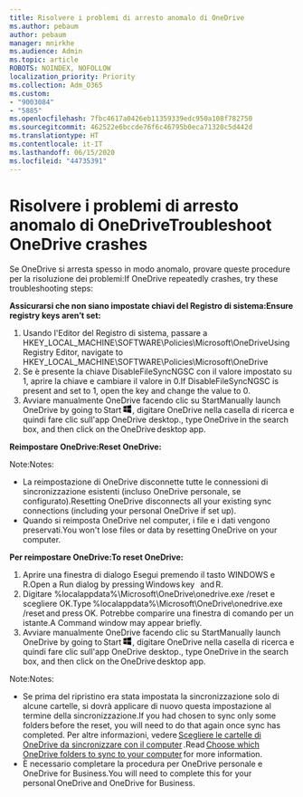 ```yaml
---
title: Risolvere i problemi di arresto anomalo di OneDrive
ms.author: pebaum
author: pebaum
manager: mnirkhe
ms.audience: Admin
ms.topic: article
ROBOTS: NOINDEX, NOFOLLOW
localization_priority: Priority
ms.collection: Adm_O365
ms.custom:
- "9003084"
- "5885"
ms.openlocfilehash: 7fbc4617a0426eb11359339edc950a108f782750
ms.sourcegitcommit: 462522e6bccde76f6c46795b0eca71320c5d442d
ms.translationtype: HT
ms.contentlocale: it-IT
ms.lasthandoff: 06/15/2020
ms.locfileid: "44735391"
---
```

# <a name="troubleshoot-onedrive-crashes"></a><span data-ttu-id="b314d-102">Risolvere i problemi di arresto anomalo di OneDrive</span><span class="sxs-lookup"><span data-stu-id="b314d-102">Troubleshoot OneDrive crashes</span></span>

<span data-ttu-id="b314d-103">Se OneDrive si arresta spesso in modo anomalo, provare queste procedure per la risoluzione dei problemi:</span><span class="sxs-lookup"><span data-stu-id="b314d-103">If OneDrive repeatedly crashes, try these troubleshooting steps:</span></span>

<span data-ttu-id="b314d-104">**Assicurarsi che non siano impostate chiavi del Registro di sistema:**</span><span class="sxs-lookup"><span data-stu-id="b314d-104">**Ensure registry keys aren’t set:**</span></span>

1. <span data-ttu-id="b314d-105">Usando l'Editor del Registro di sistema, passare a HKEY_LOCAL_MACHINE\SOFTWARE\Policies\Microsoft\OneDrive</span><span class="sxs-lookup"><span data-stu-id="b314d-105">Using Registry Editor, navigate to HKEY_LOCAL_MACHINE\SOFTWARE\Policies\Microsoft\OneDrive</span></span>
2. <span data-ttu-id="b314d-106">Se è presente la chiave DisableFileSyncNGSC con il valore impostato su 1, aprire la chiave e cambiare il valore in 0.</span><span class="sxs-lookup"><span data-stu-id="b314d-106">If DisableFileSyncNGSC is present and set to 1, open the key and change the value to 0.</span></span>
3. <span data-ttu-id="b314d-107">Avviare manualmente OneDrive facendo clic su Start</span><span class="sxs-lookup"><span data-stu-id="b314d-107">Manually launch OneDrive by going to Start</span></span> ![Premere il tasto WINDOWS](data:image/png;base64,iVBORw0KGgoAAAANSUhEUgAAABEAAAAOCAYAAADJ7fe0AAAAAXNSR0IArs4c6QAAAARnQU1BAACxjwv8YQUAAAAJcEhZcwAADsQAAA7EAZUrDhsAAADxSURBVDhPY/wPBAx4wR+Gd6/fM7x9/ZTh9ZuXDGdPnWE4tH0rw/UHDxlaVp9kCDCSYWABKfv35wfD+/cfGV4+fcLw5uVjhlOXzzFsX/qWYebmZAZPWWOGO2DD8ACQS9Y3e4Bcg4Y9/t94fPa/CoY4Aq8/+xik/T8TkEMxGDyGgANWwSqeobvbGSyAADIM3BwCDKXd3QyfoCLoQEGAA0xTxSWjsYMJwLHjkruU4UXSJ4YnT54x3Dh/luHmjfMMmw9wMjCDlRAGBDPgjy8fGT5//8rw9P4Thge3zzNcvXmDYevmfQzXb1xlmH/0ATADyjAAAKdWkD3ZSwNeAAAAAElFTkSuQmCC)<span data-ttu-id="b314d-109">, digitare OneDrive nella casella di ricerca e quindi fare clic sull'app OneDrive desktop.</span><span class="sxs-lookup"><span data-stu-id="b314d-109">, type OneDrive in the search box, and then click on the OneDrive desktop app.</span></span>

<span data-ttu-id="b314d-110">**Reimpostare OneDrive:**</span><span class="sxs-lookup"><span data-stu-id="b314d-110">**Reset OneDrive:**</span></span>

<span data-ttu-id="b314d-111">Note:</span><span class="sxs-lookup"><span data-stu-id="b314d-111">Notes:</span></span>

- <span data-ttu-id="b314d-112">La reimpostazione di OneDrive disconnette tutte le connessioni di sincronizzazione esistenti (incluso OneDrive personale, se configurato).</span><span class="sxs-lookup"><span data-stu-id="b314d-112">Resetting OneDrive disconnects all your existing sync connections (including your personal OneDrive if set up).</span></span>
- <span data-ttu-id="b314d-113">Quando si reimposta OneDrive nel computer, i file e i dati vengono preservati.</span><span class="sxs-lookup"><span data-stu-id="b314d-113">You won't lose files or data by resetting OneDrive on your computer.</span></span>

<span data-ttu-id="b314d-114">**Per reimpostare OneDrive:**</span><span class="sxs-lookup"><span data-stu-id="b314d-114">**To reset OneDrive:**</span></span>

1. <span data-ttu-id="b314d-115">Aprire una finestra di dialogo Esegui premendo il tasto WINDOWS e R.</span><span class="sxs-lookup"><span data-stu-id="b314d-115">Open a Run dialog by pressing Windows key    and R.</span></span>
2. <span data-ttu-id="b314d-116">Digitare %localappdata%\Microsoft\OneDrive\onedrive.exe /reset e scegliere OK.</span><span class="sxs-lookup"><span data-stu-id="b314d-116">Type %localappdata%\Microsoft\OneDrive\onedrive.exe /reset and press OK.</span></span> <span data-ttu-id="b314d-117">Potrebbe comparire una finestra di comando per un istante.</span><span class="sxs-lookup"><span data-stu-id="b314d-117">A Command window may appear briefly.</span></span>
3. <span data-ttu-id="b314d-118">Avviare manualmente OneDrive facendo clic su Start</span><span class="sxs-lookup"><span data-stu-id="b314d-118">Manually launch OneDrive by going to Start</span></span> ![Premere il tasto WINDOWS](data:image/png;base64,iVBORw0KGgoAAAANSUhEUgAAABEAAAAOCAYAAADJ7fe0AAAAAXNSR0IArs4c6QAAAARnQU1BAACxjwv8YQUAAAAJcEhZcwAADsQAAA7EAZUrDhsAAADxSURBVDhPY/wPBAx4wR+Gd6/fM7x9/ZTh9ZuXDGdPnWE4tH0rw/UHDxlaVp9kCDCSYWABKfv35wfD+/cfGV4+fcLw5uVjhlOXzzFsX/qWYebmZAZPWWOGO2DD8ACQS9Y3e4Bcg4Y9/t94fPa/CoY4Aq8/+xik/T8TkEMxGDyGgANWwSqeobvbGSyAADIM3BwCDKXd3QyfoCLoQEGAA0xTxSWjsYMJwLHjkruU4UXSJ4YnT54x3Dh/luHmjfMMmw9wMjCDlRAGBDPgjy8fGT5//8rw9P4Thge3zzNcvXmDYevmfQzXb1xlmH/0ATADyjAAAKdWkD3ZSwNeAAAAAElFTkSuQmCC)<span data-ttu-id="b314d-120">, digitare OneDrive nella casella di ricerca e quindi fare clic sull'app OneDrive desktop.</span><span class="sxs-lookup"><span data-stu-id="b314d-120">, type OneDrive in the search box, and then click on the OneDrive desktop app.</span></span>

<span data-ttu-id="b314d-121">Note:</span><span class="sxs-lookup"><span data-stu-id="b314d-121">Notes:</span></span>

- <span data-ttu-id="b314d-122">Se prima del ripristino era stata impostata la sincronizzazione solo di alcune cartelle, si dovrà applicare di nuovo questa impostazione al termine della sincronizzazione.</span><span class="sxs-lookup"><span data-stu-id="b314d-122">If you had chosen to sync only some folders before the reset, you will need to do that again once sync has completed.</span></span> <span data-ttu-id="b314d-123">Per altre informazioni, vedere [Scegliere le cartelle di OneDrive da sincronizzare con il computer](https://support.office.com/article/98b8b011-8b94-419b-aa95-a14ff2415e85) .</span><span class="sxs-lookup"><span data-stu-id="b314d-123">Read [Choose which OneDrive folders to sync to your computer](https://support.office.com/article/98b8b011-8b94-419b-aa95-a14ff2415e85) for more information.</span></span>
- <span data-ttu-id="b314d-124">È necessario completare la procedura per OneDrive personale e OneDrive for Business.</span><span class="sxs-lookup"><span data-stu-id="b314d-124">You will need to complete this for your personal OneDrive and OneDrive for Business.</span></span>